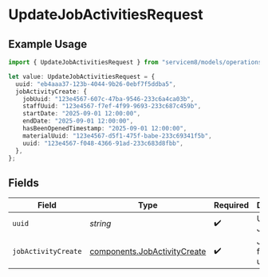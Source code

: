 # UpdateJobActivitiesRequest

## Example Usage

```typescript
import { UpdateJobActivitiesRequest } from "servicem8/models/operations";

let value: UpdateJobActivitiesRequest = {
  uuid: "eb4aaa37-123b-4044-9b26-0ebf7f5ddba5",
  jobActivityCreate: {
    jobUuid: "123e4567-607c-47ba-9546-233c6a4ca03b",
    staffUuid: "123e4567-f7ef-4f99-9693-233c687c459b",
    startDate: "2025-09-01 12:00:00",
    endDate: "2025-09-01 12:00:00",
    hasBeenOpenedTimestamp: "2025-09-01 12:00:00",
    materialUuid: "123e4567-d5f1-475f-babe-233c69341f5b",
    uuid: "123e4567-f048-4366-91ad-233c683d8fbb",
  },
};
```

## Fields

| Field                                                                        | Type                                                                         | Required                                                                     | Description                                                                  |
| ---------------------------------------------------------------------------- | ---------------------------------------------------------------------------- | ---------------------------------------------------------------------------- | ---------------------------------------------------------------------------- |
| `uuid`                                                                       | *string*                                                                     | :heavy_check_mark:                                                           | UUID of the Job Activity                                                     |
| `jobActivityCreate`                                                          | [components.JobActivityCreate](../../models/components/jobactivitycreate.md) | :heavy_check_mark:                                                           | Job Activity fields to update                                                |